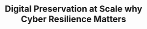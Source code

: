 ---
abstract: null
creators:
- Rob Skipworth
date: null
document_url: null
grand_parent: iPRES
institutions: []
keywords: []
landing_page_url: https://osf.io/hxkzr/
language: eng
layout: publication
license: CC-BY 4.0 International
notes_url: null
parent: iPRES 2022
publication_type: lightning talk
size: null
slides_url: https://osf.io/download/tnjpm/
source_name: iPRES:osf:hxkzr
stream_url: https://youtu.be/eW6PsVnyI2k?t=2538
title: Digital Preservation at Scale why Cyber Resilience Matters
year: 2022
---